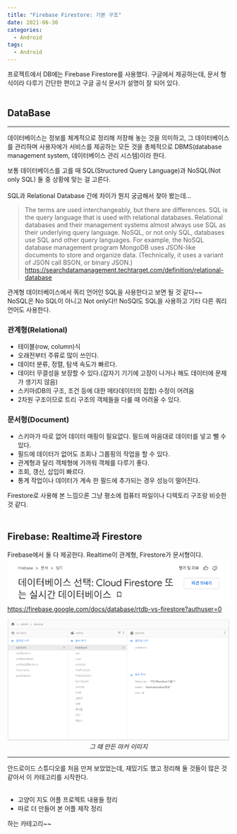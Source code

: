 ```yaml
---
title: "Firebase Firestore: 기본 구조"
date: 2021-06-30
categories:
  - Android
tags:
  - Android
---
```


프로젝트에서 DB에는 Firebase Firestore를 사용했다. 구글에서 제공하는데, 문서 형식이라 다루기 간단한 편이고 구글 공식 문서가 설명이 잘 되어 있다.
<br></br>

## DataBase
***
데이터베이스는 정보를 체계적으로 정리해 저장해 놓는 것을 의미하고, 그 데이터베이스를 관리하며 사용자에가 서비스를 제공하는 모든 것을 총체적으로 DBMS(database management system, 데이터베이스 관리 시스템)이라 한다.

보통 데이터베이스를 고를 때 SQL(Structured Query Language)과 NoSQL(Not only SQL) 둘 중 상황에 맞는 걸 고른다.
<br></br>
SQL과 Relational Database 간에 차이가 뭔지 궁금해서 찾아 봤는데...
> The terms are used interchangeably, but there are differences. SQL is the query language that is used with relational databases. Relational databases and their management systems almost always use SQL as their underlying query language. NoSQL, or not only SQL, databases use SQL and other query languages. For example, the NoSQL database management program MongoDB uses JSON-like documents to store and organize data. (Technically, it uses a variant of JSON call BSON, or binary JSON.)  
https://searchdatamanagement.techtarget.com/definition/relational-database

관계형 데이터베이스에서 쿼리 언어인 SQL을 사용한다고 보면 될 것 같다~~  
NoSQL은 No SQL이 아니고 Not only다!! NoSQl도 SQL을 사용하고 기타 다른 쿼리 언어도 사용한다.

### 관계형(Relational)
- 테이블(row, column)식
- 오래전부터 주류로 많이 쓰인다.
- 데이터 분류, 정렬, 탐색 속도가 빠르다.
- 데이터 무결성을 보장할 수 있다.(갑자기 기기에 고장이 나거나 해도 데이터에 문제가 생기지 않음)
- 스키마(DB의 구조, 조건 등에 대한 메타데이터의 집합) 수정이 어려움
- 2차원 구조이므로 트리 구조의 객체들을 다룰 때 어려울 수 있다.

### 문서형(Document)
- 스키마가 따로 없어 데이터 매핑이 필요없다. 필드에 마음대로 데이터를 넣고 뺄 수 있다.
- 필드에 데이터가 없어도 조회나 그룹핑의 작업을 할 수 있다.
- 관계형과 달리 객체형에 가까워 객체를 다루기 좋다.
- 조회, 갱신, 삽입이 빠르다.
- 통계 작업이나 데이터가 계속 한 필드에 추가되는 경우 성능이 떨어진다.

Firestore로 사용해 본 느낌으론 그냥 평소에 컴퓨터 파일이나 디렉토리 구조랑 비슷한 것 같다.
<br></br>

## Firebase: Realtime과 Firestore
Firebase에서 둘 다 제공한다. Realtime이 관계형, Firestore가 문서형이다.
[![](/img/Android/2/2.png)](https://firebase.google.com/docs/database/rtdb-vs-firestore?authuser=0)
https://firebase.google.com/docs/database/rtdb-vs-firestore?authuser=0




<center><img src="/img/Android/2/1.png"></center>
<center><I>그 때 만든 마커 이미지</I></center>

***

안드로이드 스튜디오를 처음 만져 보았었는데, 재밌기도 했고 정리해 둘 것들이 많은 것 같아서 이 카테고리를 시작한다.
<br></br>
- 고양이 지도 어플 프로젝트 내용들 정리
- 따로 더 만들어 본 어플 제작 정리

하는 카테고리~~